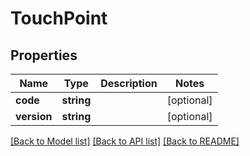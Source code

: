 # TouchPoint

## Properties
Name | Type | Description | Notes
------------ | ------------- | ------------- | -------------
**code** | **string** |  | [optional] 
**version** | **string** |  | [optional] 

[[Back to Model list]](../README.md#documentation-for-models) [[Back to API list]](../README.md#documentation-for-api-endpoints) [[Back to README]](../README.md)


